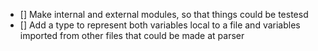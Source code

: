 

- [] Make internal and external modules, so that
      things could be testesd
- [] Add a type to represent both variables local to a file and 
      variables imported from other files that could be
      made at parser

